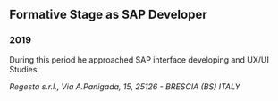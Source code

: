 
## Formative Stage as SAP Developer

### 2019

During this period he approached SAP interface developing and UX/UI Studies.

*Regesta s.r.l., Via A.Panigada, 15, 25126 - BRESCIA (BS) ITALY*